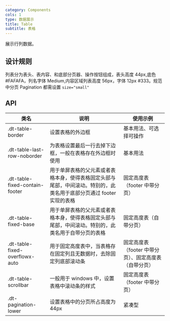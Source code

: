 ```yaml
---
category: Components
cols: 1
type: 数据展示
title: Table
subtitle: 表格
---
```


展示行列数据。

## 设计规则

列表分为表头、表内容、和底部分页器、操作按钮组成，表头高度 44px,底色#FAFAFA，列名字体 Medium,内容区域列表高度 56px，字体 12px #333。规范中分页 Pagination 都需设置 `size="small"`

## API

|类名  |说明  |使用示例  |
|---------|---------|---------|
|.dt-table-border  | 设置表格的外边框  | 基本用法、可选择可操作 |
|.dt-table-last-row-noborder  | 为表格设置最后一行去掉下边框，一般在表格存在外边框时使用  | 基本用法 |
|.dt-table-fixed-contain-footer  | 用于单屏表格的父元素或者表格本身，使得表格固定头部与尾部，中间滚动。特别的，此类名用于底部分页通过 footer 实现的表格   | 固定高度表（footer 中带分页）   |
|.dt-table-fixed-base  | 用于单屏表格的父元素或者表格本身，使得表格固定头部与尾部，中间滚动。特别的，此类名用于自带分页的表格  | 固定高度表（自带分页）   |
|.dt-table-fixed-overflowx-auto  | 用于固定高度表中，当表格存在固定列且无数据时，去除固定列底部滚动条  | 固定高度表（footer 中带分页）、固定高度表（自带分页）   |
|.dt-table-scrollbar  | 一般用于 windows 中，设置表格中滚动条的样式  | 固定高度表（footer 中带分页）   |
|.dt-pagination-lower  | 设置表格中的分页所占高度为 44px  | 紧凑型 |
